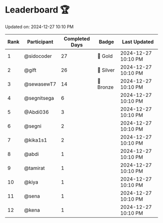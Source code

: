 # Leaderboard 🏆

Updated on: 2024-12-27 10:10 PM

| Rank | Participant       | Completed Days | Badge      | Last Updated         |
|------|-------------------|----------------|------------|----------------------|
| 1    | @sidocoder        | 27             | 🏅 Gold     | 2024-12-27 10:10 PM |
| 2    | @gift             | 26             | 🥈 Silver   | 2024-12-27 10:10 PM |
| 3    | @sewasewT7        | 14             | 🥉 Bronze   | 2024-12-27 10:10 PM |
| 4    | @segnitsega       | 6              |            | 2024-12-27 10:10 PM |
| 5    | @Abdi036          | 3              |            | 2024-12-27 10:10 PM |
| 6    | @segni            | 2              |            | 2024-12-27 10:10 PM |
| 7    | @kika1s1          | 2              |            | 2024-12-27 10:10 PM |
| 8    | @abdi             | 1              |            | 2024-12-27 10:10 PM |
| 9    | @tamirat          | 1              |            | 2024-12-27 10:10 PM |
| 10   | @kiya             | 1              |            | 2024-12-27 10:10 PM |
| 11   | @sena             | 1              |            | 2024-12-27 10:10 PM |
| 12   | @kena             | 1              |            | 2024-12-27 10:10 PM |

